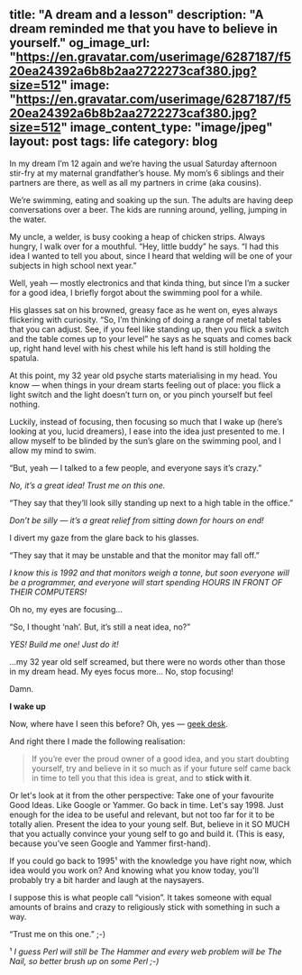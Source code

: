 title: "A dream and a lesson"
description: "A dream reminded me that you have to believe in yourself."
og_image_url: "https://en.gravatar.com/userimage/6287187/f520ea24392a6b8b2aa2722273caf380.jpg?size=512"
image: "https://en.gravatar.com/userimage/6287187/f520ea24392a6b8b2aa2722273caf380.jpg?size=512"
image_content_type: "image/jpeg"
layout: post
tags: life
category: blog
---

In my dream I’m 12 again and we’re having the usual Saturday afternoon stir-fry at my maternal grandfather’s house. My mom’s 6 siblings and their partners are there, as well as all my partners in crime (aka cousins).

We’re swimming, eating and soaking up the sun. The adults are having deep conversations over a beer. The kids are running around, yelling, jumping in the water.

My uncle, a welder, is busy cooking a heap of chicken strips. Always hungry, I walk over for a mouthful. “Hey, little buddy” he says. “I had this idea I wanted to tell you about, since I heard that welding will be one of your subjects in high school next year.”

Well, yeah — mostly electronics and that kinda thing, but since I’m a sucker for a good idea, I briefly forgot about the swimming pool for a while.

His glasses sat on his browned, greasy face as he went on, eyes always flickering with curiosity. “So, I’m thinking of doing a range of metal tables that you can adjust. See, if you feel like standing up, then you flick a switch and the table comes up to your level” he says as he squats and comes back up, right hand level with his chest while his left hand is still holding the spatula.

At this point, my 32 year old psyche starts materialising in my head. You know — when things in your dream starts feeling out of place: you flick a light switch and the light doesn’t turn on, or you pinch yourself but feel nothing.

Luckily, instead of focusing, then focusing so much that I wake up (here’s looking at you, lucid dreamers), I ease into the idea just presented to me. I allow myself to be blinded by the sun’s glare on the swimming pool, and I allow my mind to swim.

“But, yeah — I talked to a few people, and everyone says it’s crazy.”

*No, it’s a great idea! Trust me on this one.*

“They say that they’ll look silly standing up next to a high table in the office.”

*Don’t be silly — it’s a great relief from sitting down for hours on end!*

I divert my gaze from the glare back to his glasses.

“They say that it may be unstable and that the monitor may fall off.”

*I know this is 1992 and that monitors weigh a tonne, but soon everyone will be a programmer, and everyone will start spending HOURS IN FRONT OF THEIR COMPUTERS!*

Oh no, my eyes are focusing…

“So, I thought ‘nah’. But, it’s still a neat idea, no?”

*YES! Build me one! Just do it!*

...my 32 year old self screamed, but there were no words other than those in my dream head. My eyes focus more… No, stop focusing!

Damn.

**I wake up**

Now, where have I seen this before? Oh, yes — [geek desk](http://www.geekdesk.com/).

And right there I made the following realisation:

> If you’re ever the proud owner of a good idea, and you start doubting yourself, try and believe in it so much as if your future self came back in time to tell you that this idea is great, and to **stick with it**.

Or let's look at it from the other perspective: Take one of your favourite Good Ideas. Like Google or Yammer. Go back in time. Let's say 1998. Just enough for the idea to be useful and relevant, but not too far for it to be totally alien. Present the idea to your young self. But, believe in it SO MUCH that you actually convince your young self to go and build it. (This is easy, because you’ve seen Google and Yammer first-hand).

If you could go back to 1995¹ with the knowledge you have right now, which idea would you work on? And knowing what you know today, you'll probably try a bit harder and laugh at the naysayers.

I suppose this is what people call “vision”. It takes someone with equal amounts of brains and crazy to religiously stick with something in such a way.

“Trust me on this one.” ;-)

¹ *I guess Perl will still be The Hammer and every web problem will be The Nail, so better brush up on some Perl ;-)* 
